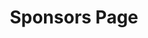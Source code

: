 ---
title: "Sponsors Page"
layout: sponsors
sponsors_desc: Weekly manual update. Thank you for your support. 

---